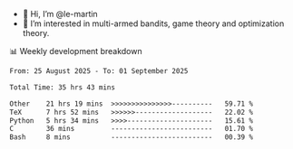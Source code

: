 - 👋 Hi, I’m @le-martin
- 👀 I’m interested in multi-armed bandits, game theory and optimization theory.
<!---- 💞️ I’m looking to collaborate on ...
- 📫 How to reach me ...-->

<!---
Tutorial for using WakaTime stats in GitHub profile: https://github.com/athul/waka-readme
-->

📊 Weekly development breakdown
<!--START_SECTION:waka-->

```txt
From: 25 August 2025 - To: 01 September 2025

Total Time: 35 hrs 43 mins

Other    21 hrs 19 mins  >>>>>>>>>>>>>>>----------   59.71 %
TeX      7 hrs 52 mins   >>>>>>-------------------   22.02 %
Python   5 hrs 34 mins   >>>>---------------------   15.61 %
C        36 mins         -------------------------   01.70 %
Bash     8 mins          -------------------------   00.39 %
```

<!--END_SECTION:waka-->

<!---
le-martin/le-martin is a ✨ special ✨ repository because its `README.md` (this file) appears on your GitHub profile.
You can click the Preview link to take a look at your changes.
--->
